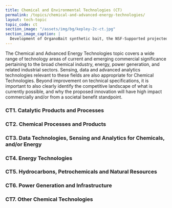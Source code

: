 ```yaml
---
title: Chemical and Environmental Technologies (CT)
permalink: /topics/chemical-and-advanced-energy-technologies/
layout: tech-topic
topic_code: ct
section_image: "/assets/img/bg/kepley-2c-ct.jpg"
section_image_caption: |
  Development of OrganoBait synthetic bait, the NSF-Supported projected from [Kepley BioSystems]({{ site.baseurl }}/awardees/phase-2/details/?company=kepley-biosystems-incorporated#kepley-biosystems-incorporated) to provide an ocean-restorative alternative bait product
---
```



The Chemical and Advanced Energy Technologies topic covers a wide range of technology areas of current and emerging commercial significance pertaining to the broad chemical industry, energy, power generation, and related industrial sectors. Sensing, data and advanced analytics technologies relevant to these fields are also appropriate for Chemical Technologies. Beyond improvement on technical specifications, it is important to also clearly identify the competitive landscape of what is currently possible, and why the proposed innovation will have high impact commercially and/or from a societal benefit standpoint.  

### CT1. Catalytic Products and Processes

### CT2. Chemical Processes and Products

### CT3. Data Technologies, Sensing and Analytics for Chemicals, and/or Energy

### CT4. Energy Technologies

### CT5. Hydrocarbons, Petrochemicals and Natural Resources

### CT6. Power Generation and Infrastructure

### CT7. Other Chemical Technologies

